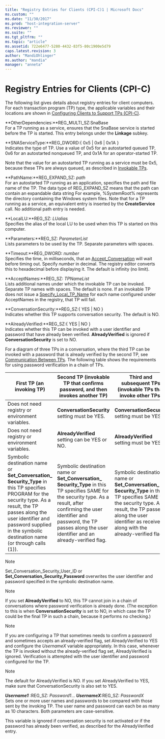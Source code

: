 ```yaml
---
title: "Registry Entries for Clients (CPI-C)1 | Microsoft Docs"
ms.custom: ""
ms.date: "11/30/2017"
ms.prod: "host-integration-server"
ms.reviewer: ""
ms.suite: ""
ms.tgt_pltfrm: ""
ms.topic: "article"
ms.assetid: 722e6477-5280-4432-83f5-80c1900e5d79
caps.latest.revision: 3
author: "MandiOhlinger"
ms.author: "mandia"
manager: "anneta"
---
```

# Registry Entries for Clients (CPI-C)
The following list gives details about registry entries for client computers. For each transaction program (TP) type, the applicable variables and their locations are shown in [Configuring Clients to Support TPs (CPI-C)](../core/configuring-clients-to-support-tps-cpi-c-1.md).  
  
 **OtherDependencies:**REG_MULTI_SZ:SnaBase  
 For a TP running as a service, ensures that the SnaBase service is started before the TP is started. This entry belongs under the **Linkage** subkey.  
  
 **SNAServiceType:**REG_DWORD:{ 0x5 &#124; 0x6 &#124; 0x1A }  
 Indicates the type of TP. Use a value of 0x5 for an autostarted queued TP, 0x6 for an autostarted nonqueued TP, and 0x1A for an operator-started TP.  
  
 Note that the value for an autostarted TP running as a service must be 0x5, because these TPs are always queued, as described in [Invokable TPs](../core/invokable-tps-cpi-c-2.md).  
  
 **PathName:**REG_EXPAND_SZ: *path*  
 For an autostarted TP running as an application, specifies the path and file name of the TP. The data type of REG_EXPAND_SZ means that the path can contain an expandable data string For example, %SystemRoot% represents the directory containing the Windows system files. Note that for a TP running as a service, an equivalent entry is inserted by the **CreateService** call. No additional path entry is needed.  
  
 **LocalLU:**REG_SZ: *LUalias*  
 Specifies the alias of the local LU to be used when this TP is started on this computer.  
  
 **Parameters:**REG_SZ: *ParameterList*  
 Lists parameters to be used by the TP. Separate parameters with spaces.  
  
 **Timeout:**REG_DWORD: *number*  
 Specifies the time, in milliseconds, that an [Accept_Conversation](../core/accept-conversation-cpi-c-1.md) will wait before timing out. Specify *number* in decimal. The registry editor converts this to hexadecimal before displaying it. The default is infinity (no limit).  
  
 **AcceptNames:**REG_SZ: *TPNameList*  
 Lists additional names under which the invokable TP can be invoked. Separate TP names with spaces. The default is none. If an invokable TP does not issue a [Specify_Local_TP_Name](../core/specify-local-tp-name-cpi-c-1.md) for each name configured under AcceptNames in the registry, that TP will fail.  
  
 **ConversationSecurity:**REG_SZ:{ YES &#124; NO }  
 Indicates whether this TP supports conversation security. The default is NO.  
  
 **AlreadyVerified:**REG_SZ:{ YES &#124; NO }  
 Indicates whether this TP can be invoked with a user identifier and password that have already been verified. **AlreadyVerified** is ignored if **ConversationSecurity** is set to NO.  
  
 For a diagram of three TPs in a conversation, where the third TP can be invoked with a password that is already verified by the second TP, see [Communication Between TPs](../core/communication-between-tps-cpi-c-2.md). The following table shows the requirements for using password verification in a chain of TPs.  
  
|First TP (an invoking TP)|Second TP (invokable TP that confirms password, and then invokes another TP)|Third and subsequent TPs (invokable TPs that invoke other TPs)|  
|---------------------------------|------------------------------------------------------------------------------------|----------------------------------------------------------------------|  
|Does not need registry or environment variables.|**ConversationSecurity** setting must be YES.|**ConversationSecurity** setting must be YES.|  
|Does not need registry or environment variables.|**AlreadyVerified** setting can be YES or NO.|**AlreadyVerified** setting must be YES.|  
|Symbolic destination name or **Set_Conversation_**<br />**Security_Type** in this TP specifies PROGRAM for the security type. As a result, the TP passes along the user identifier and password supplied in the symbolic destination name (or through calls (1)).|Symbolic destination name or **Set_Conversation_**<br />**Security_Type** in this TP specifies SAME for the security type. As a result, after confirming the user identifier and password, the TP passes along the user identifier and an already-verified flag.|Symbolic destination name or **Set_Conversation_**<br />**Security_Type** in this TP specifies SAME for the security type. As a result, the TP passes along the user identifier as received, along with the already-verified flag.|  
  
> [!NOTE]
>  Set_Conversation_Security_User_ID or **Set_Conversation_Security_Password** overwrites the user identifier and password specified in the symbolic destination name.  
  
> [!NOTE]
>  If you set **AlreadyVerified** to NO, this TP cannot join in a chain of conversations where password verification is already done. (The exception to this is when **ConversationSecurity** is set to NO, in which case the TP could be the final TP in such a chain, because it performs no checking.)  
  
> [!NOTE]
>  If you are configuring a TP that sometimes needs to confirm a password and sometimes accepts an already-verified flag, set AlreadyVerified to YES and configure the *UsernameX* variable appropriately. In this case, whenever the TP is invoked without the already-verified flag set, AlreadyVerified is ignored. Verification is attempted with the user identifier and password configured for the TP.  
  
> [!NOTE]
>  The default for AlreadyVerified is NO. If you set AlreadyVerified to YES, make sure that ConversationSecurity is also set to YES.  
  
 ***Username1***  :REG_SZ: *Password1*... ***UsernameX***:REG_SZ: *PasswordX*  
 Sets one or more user names and passwords to be compared with those sent by the invoking TP. The user name and password can each be as many as 10 characters. Both parameters are case-sensitive.  
  
 This variable is ignored if conversation security is not activated or if the password has already been verified, as described for the AlreadyVerified entry.